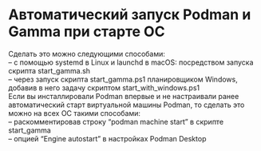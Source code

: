 # Автоматический запуск Podman и Gamma при старте ОС

Сделать это можно следующими способами:  
– c помощью systemd в Linux и launchd в macOS: посредством запуска скрипта start_gamma.sh  
– через запуск скрипта start_gamma.ps1 планировщиком Windows, добавив в него задачу скриптом start_with_windows.ps1  
Если вы инсталлировали Podman впервые и не настраивали ранее автоматический старт виртуальной машины Podman, то сделать это можно на всех ОС такими способами:  
– раскомментировав строку “podman machine start” в скрипте start_gamma  
– опцией “Engine autostart” в настройках Podman Desktop

